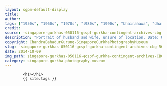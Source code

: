 ```yaml
---
layout: sgpm-default-display
title: 
author: 
tags: ["1950s", "1960s", "1970s", "1980s", "1990s", "bhairahawa", "dharan", "gurkhas", "kathmandu", "nepal", "pokhara", "singapore", "singapore gurkha archive", "singapore gurkha old photographs", "singapore gurkha photography museum", "singapore gurkhas"]
credit: 
source: -singapore-gurkhas-050116-gcspf-gurkha-contingent-archives-cbg-56
description: "Portrait of husband and wife, unsure of location. Date: Unknown."
copyright: ChandraBahadurGurung-SingaporeGurkhaPhotographyMuseum
slug: -singapore-gurkhas-050116-gcspf-gurkha-contingent-archives-cbg-56
date: 2014-10-09
img_path: singapore-gurkhas-050116-gcspf-gurkha-contingent-archives-CBG-56.jpg
category: singapore-gurkha-photography-museum
---
```

	 		

	 		<h1></h1>
	 		{{ site.tags }}
	 		
